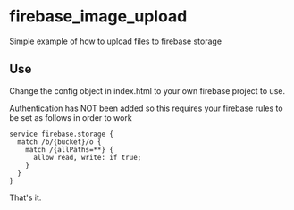 # firebase_image_upload

Simple example of how to upload files to firebase storage


## Use
Change the config object in index.html to your own firebase project to use. 

Authentication has NOT been added so this requires your firebase rules to be set as follows in order to work

```
service firebase.storage {
  match /b/{bucket}/o {
    match /{allPaths=**} {
      allow read, write: if true;
    }
  }
}
```

That's it.